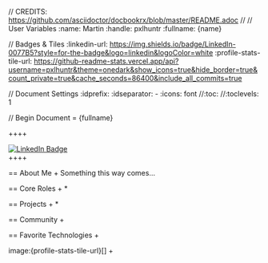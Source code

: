 // CREDITS: https://github.com/asciidoctor/docbookrx/blob/master/README.adoc
// 
// User Variables
:name: Martin
:handle: pxlhuntr
:fullname: {name}
<!-- :twitter-profile: https://twitter.com/{handle} -->

// Badges & Tiles
:linkedin-url: https://img.shields.io/badge/LinkedIn-0077B5?style=for-the-badge&logo=linkedin&logoColor=white
:profile-stats-tile-url: https://github-readme-stats.vercel.app/api?username=pxlhuntr&theme=onedark&show_icons=true&hide_border=true&count_private=true&cache_seconds=86400&include_all_commits=true

// Document Settings
:idprefix:
:idseparator: -
:icons: font
//:toc:
//:toclevels: 1

// Begin Document
= {fullname}

++++
<div id="badges">
  <a href="https://www.linkedin.com/in/mbennett23/">
    <img src="https://img.shields.io/badge/LinkedIn-blue?style=for-the-badge&logo=linkedin&logoColor=white" alt="LinkedIn Badge"/>
  </a>
  <!-- <a href="https://www.youtube.com/channel/"> -->
  <!--   <img src="https://img.shields.io/badge/YouTube-red?style=for-the-badge&logo=youtube&logoColor=white" alt="Youtube Badge"/> -->
  <!-- </a> -->
  <!-- <a href="https://twitter.com/user"> -->
  <!--   <img src="https://img.shields.io/badge/Twitter-blue?style=for-the-badge&logo=twitter&logoColor=white" alt="Twitter Badge"/> -->
  <!-- </a> -->
  <!-- <a href="https://linktr.ee/user"> -->
  <!--   <img src="https://img.shields.io/badge/linktree-1de9b6?style=for-the-badge&logo=linktree&logoColor=white" alt=Linktr.ee"/> -->
  <!-- </a> -->
</div>
++++

== About Me +
Something this way comes...

== Core Roles +
* 

== Projects +
* 

== Community +
<!-- * {pulumiverse-blog-url}[Pulumiverse] -->
<!-- * {kubevirt-community-url}[KubeVirt Community] -->

== Favorite Technologies +
<!-- :siderolabs-gh-url: https://www.siderolabs.com/ -->
<!-- :kubevirt-site-url: https://kubevirt.io -->
<!-- :rook-ceph-url: https://rook.github.io/docs/rook/latest/ -->
<!-- :cloudctl-gh-url: https://github.com/CloudCtl/cloudctl -->
<!-- :kuma-site-url: https://kuma.io/ -->
<!-- :microk8s-site-url: https://microk8s.io/ -->
<!-- :pulumi-site-url: https://pulumi.com -->
<!-- :clusterapi-url: https://cluster-api.sigs.k8s.io/ -->

<!-- * *VIM All The Things!!* -->
<!-- * link:{kuma-site-url}[Kuma Mesh] -->
<!-- * link:{uorframework-gh-url}[Emporous.io] -->
<!-- * link:{rook-ceph-url}[Rook CEPH] -->
<!-- * link:{clusterapi-url}[Cluster API] -->
<!-- * link:{kubevirt-site-url}[KubeVirt] -->
<!-- * link:{cloudctl-gh-url}[CloudCtl Pod] -->
<!-- * link:{siderolabs-gh-url}[Sidero Labs - Talos] / link:{microk8s-site-url}[Microk8s] -->
<!-- * link:{pulumi-site-url}[Pulumi] -->
<!-- * Python -->
<!-- * Golang -->
<!-- * Typescript -->
<!---->
image:{profile-stats-tile-url}[] +
<!--
**pxlhuntr/pxlhuntr** is a ✨ _special_ ✨ repository because its `README.md` (this file) appears on your GitHub profile.

Here are some ideas to get you started:

- 🔭 I’m currently working on ...
- 🌱 I’m currently learning ...
- 👯 I’m looking to collaborate on ...
- 🤔 I’m looking for help with ...
- 💬 Ask me about ...
- 📫 How to reach me: ...
- 😄 Pronouns: ...
- ⚡ Fun fact: ...
-->
<!-- <img src="https://github-readme-stats.vercel.app/api?username=pxlhuntr&theme=onedark&show_icons=true&hide_border=true&count_private=true" alt="pxlhuntr's GitHub Stats" /> -->
